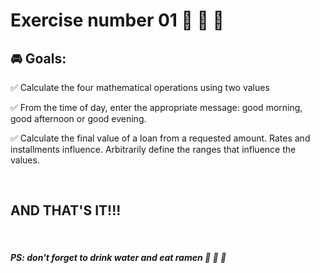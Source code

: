 # **Exercise number 01** :metal: :metal: :metal:

## :oncoming_automobile: **Goals**:  

:white_check_mark: Calculate the four mathematical operations using two values

:white_check_mark: From the time of day, enter the appropriate message: good morning, good afternoon or good evening.

:white_check_mark: Calculate the final value of a loan from a requested amount. Rates and installments influence. Arbitrarily define the ranges that influence the values.



<br>

## AND THAT'S IT!!!

<br>

##### ***PS: don't forget to drink water and eat ramen*** :ramen: :ramen: :ramen:
 






